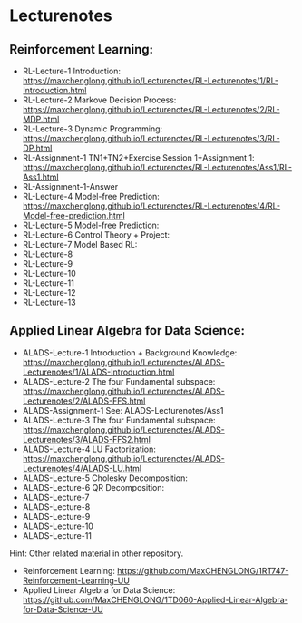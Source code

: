 # Lecturenotes
## Reinforcement Learning:
- RL-Lecture-1 Introduction: https://maxchenglong.github.io/Lecturenotes/RL-Lecturenotes/1/RL-Introduction.html
- RL-Lecture-2 Markove Decision Process: https://maxchenglong.github.io/Lecturenotes/RL-Lecturenotes/2/RL-MDP.html
- RL-Lecture-3 Dynamic Programming: https://maxchenglong.github.io/Lecturenotes/RL-Lecturenotes/3/RL-DP.html
- RL-Assignment-1 TN1+TN2+Exercise Session 1+Assignment 1: https://maxchenglong.github.io/Lecturenotes/RL-Lecturenotes/Ass1/RL-Ass1.html
- RL-Assignment-1-Answer
- RL-Lecture-4 Model-free Prediction: https://maxchenglong.github.io/Lecturenotes/RL-Lecturenotes/4/RL-Model-free-prediction.html
- RL-Lecture-5 Model-free Prediction:
- RL-Lecture-6 Control Theory + Project:
- RL-Lecture-7 Model Based RL: 
- RL-Lecture-8
- RL-Lecture-9
- RL-Lecture-10
- RL-Lecture-11
- RL-Lecture-12
- RL-Lecture-13
## Applied Linear Algebra for Data Science:
- ALADS-Lecture-1 Introduction + Background Knowledge: https://maxchenglong.github.io/Lecturenotes/ALADS-Lecturenotes/1/ALADS-Introduction.html
- ALADS-Lecture-2 The four Fundamental subspace: https://maxchenglong.github.io/Lecturenotes/ALADS-Lecturenotes/2/ALADS-FFS.html
- ALADS-Assignment-1 See: ALADS-Lecturenotes/Ass1
- ALADS-Lecture-3 The four Fundamental subspace: https://maxchenglong.github.io/Lecturenotes/ALADS-Lecturenotes/3/ALADS-FFS2.html
- ALADS-Lecture-4 LU Factorization: https://maxchenglong.github.io/Lecturenotes/ALADS-Lecturenotes/4/ALADS-LU.html
- ALADS-Lecture-5 Cholesky Decomposition: 
- ALADS-Lecture-6 QR Decomposition: 
- ALADS-Lecture-7
- ALADS-Lecture-8
- ALADS-Lecture-9
- ALADS-Lecture-10
- ALADS-Lecture-11

Hint: Other related material in other repository.
- Reinforcement Learning: https://github.com/MaxCHENGLONG/1RT747-Reinforcement-Learning-UU
- Applied Linear Algebra for Data Science: https://github.com/MaxCHENGLONG/1TD060-Applied-Linear-Algebra-for-Data-Science-UU 
